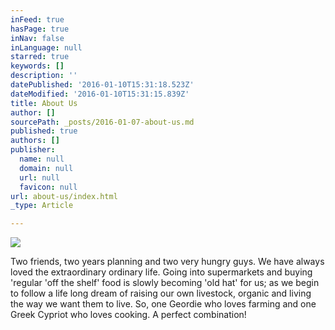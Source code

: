 ```yaml
---
inFeed: true
hasPage: true
inNav: false
inLanguage: null
starred: true
keywords: []
description: ''
datePublished: '2016-01-10T15:31:18.523Z'
dateModified: '2016-01-10T15:31:15.839Z'
title: About Us
author: []
sourcePath: _posts/2016-01-07-about-us.md
published: true
authors: []
publisher:
  name: null
  domain: null
  url: null
  favicon: null
url: about-us/index.html
_type: Article

---
```

![](https://the-grid-user-content.s3-us-west-2.amazonaws.com/88a2b86b-8205-4843-a722-7280ca8e2e3a.jpg)

Two friends, two years planning and two very hungry guys. We have always loved the extraordinary ordinary life. Going into supermarkets and buying 'regular 'off the shelf' food is slowly becoming 'old hat' for us; as we begin to follow a life long dream of raising our own livestock, organic and living the way we want them to live. So, one Geordie who loves farming and one Greek Cypriot who loves cooking. A perfect combination!